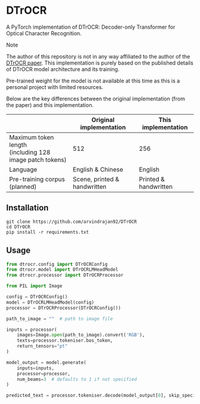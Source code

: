 # DTrOCR
A PyTorch implementation of DTrOCR: Decoder-only Transformer for Optical Character Recognition.

> [!NOTE]
>
> The author of this repository is not in any way affiliated to the author of the [DTrOCR paper](https://doi.org/10.48550/arXiv.2308.15996). This implementation is purely based on the published details of DTrOCR model architecture and its training.
> 
> Pre-trained weight for the model is not available at this time as this is a personal project with limited resources.

Below are the key differences between the original implementation (from the paper) and this implementation.

|                                                              | Original implementation      | This implementation   |
| ------------------------------------------------------------ | ---------------------------- | --------------------- |
| Maximum token length<br />(including 128 image patch tokens) | 512                          | 256                   |
| Language                                                     | English & Chinese            | English               |
| Pre-training corpus (planned)                                | Scene, printed & handwritten | Printed & handwritten |

## Installation

```shell
git clone https://github.com/arvindrajan92/DTrOCR
cd DTrOCR
pip install -r requirements.txt
```

## Usage

```python
from dtrocr.config import DTrOCRConfig
from dtrocr.model import DTrOCRLMHeadModel
from dtrocr.processor import DTrOCRProcessor

from PIL import Image

config = DTrOCRConfig()
model = DTrOCRLMHeadModel(config)
processor = DTrOCRProcessor(DTrOCRConfig())

path_to_image = ""  # path to image file

inputs = processor(
    images=Image.open(path_to_image).convert('RGB'),
    texts=processor.tokeniser.bos_token,
    return_tensors="pt"
)

model_output = model.generate(
    inputs=inputs, 
    processor=processor, 
    num_beams=3  # defaults to 1 if not specified
)

predicted_text = processor.tokeniser.decode(model_output[0], skip_special_tokens=True)
```

